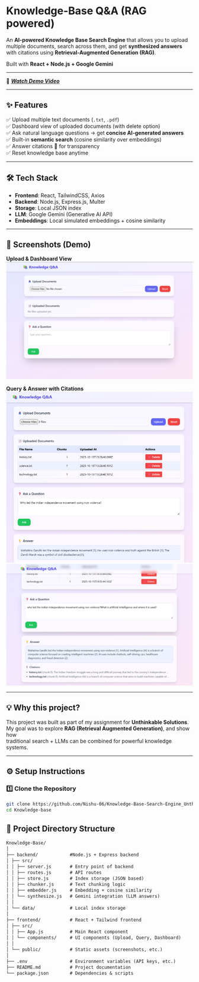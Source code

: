# Knowledge-Base Q&A (RAG powered)

An **AI-powered Knowledge Base Search Engine** that allows you to upload multiple documents, search across them, and get **synthesized answers** with citations using **Retrieval-Augmented Generation (RAG)**.  

Built with **React + Node.js + Google Gemini** 

---
🎥 ***[Watch Demo Video](https://drive.google.com/file/d/1qJLn75gpRRnGxSVOoDKPhJdlB0Cp8r4I/view?usp=sharing)***

---

## ✨ Features

✅ Upload multiple text documents (`.txt`, `.pdf`)  
✅ Dashboard view of uploaded documents (with delete option)  
✅ Ask natural language questions → get **concise AI-generated answers**  
✅ Built-in **semantic search** (cosine similarity over embeddings)  
✅ Answer citations 📎 for transparency  
✅ Reset knowledge base anytime  

---

## 🛠️ Tech Stack

- **Frontend**: React, TailwindCSS, Axios  
- **Backend**: Node.js, Express.js, Multer  
- **Storage**: Local JSON index  
- **LLM**: Google Gemini (Generative AI API)  
- **Embeddings**: Local simulated embeddings + cosine similarity  

---

## 📸 Screenshots (Demo)

**Upload & Dashboard View**  
<img src="frontend/public/img1.png" alt="Upload Demo" width="600"/>

**Query & Answer with Citations**  
<img src="frontend/public/img2.png" alt="Query Demo" width="600"/>
<img src="frontend/public/img3.png" alt="Query Demo" width="600"/>
 

---

## 💡 Why this project?
This project was built as part of my assignment for **Unthinkable Solutions**.  
My goal was to explore **RAG (Retrieval Augmented Generation)**, and show how  
traditional search + LLMs can be combined for powerful knowledge systems.

---

## ⚙️ Setup Instructions

### 1️⃣ Clone the Repository
```bash
git clone https://github.com/Nishu-06/Knowledge-Base-Search-Engine_Unthinkable
cd Knowledge-base
```
## 📂 Project Directory Structure
```
Knowledge-Base/
│
├── backend/            #Node.js + Express backend
│ ├── src/
│ │ ├── server.js       # Entry point of backend
│ │ ├── routes.js       # API routes
│ │ ├── store.js        # Index storage (JSON based)
│ │ ├── chunker.js      # Text chunking logic
│ │ ├── embedder.js     # Embedding + cosine similarity
│ │ └── synthesize.js   # Gemini integration (LLM answers)
│ │
│ └── data/             # Local index storage
│
├── frontend/           # React + Tailwind frontend
│ ├── src/
│ │ ├── App.js          # Main React component
│ │ └── components/     # UI components (Upload, Query, Dashboard)
│ │
│ └── public/           # Static assets (screenshots, etc.)
│
├── .env                # Environment variables (API keys, etc.)
├── README.md           # Project documentation
└── package.json        # Dependencies & scripts
```


